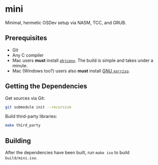 # mini
Minimal, hermetic OSDev setup via NASM, TCC, and GRUB.

## Prerequisites
* Git
* Any C compiler
* Mac users **must** install [`objconv`](http://www.agner.org/optimize/#objconv).
The build is simple and takes under a minute.
* Mac (Windows too?) users also **must** install [GNU `xorriso`](https://www.gnu.org/software/xorriso/).

## Getting the Dependencies
Get sources via Git:

```bash
git submodule init --recursive
```

Build third-party libraries:

```bash
make third_party
```

## Building
After the dependencies have been built, run `make iso` to build
`build/mini.iso`.
